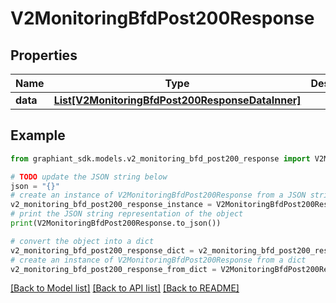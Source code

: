 # V2MonitoringBfdPost200Response


## Properties

Name | Type | Description | Notes
------------ | ------------- | ------------- | -------------
**data** | [**List[V2MonitoringBfdPost200ResponseDataInner]**](V2MonitoringBfdPost200ResponseDataInner.md) |  | [optional] 

## Example

```python
from graphiant_sdk.models.v2_monitoring_bfd_post200_response import V2MonitoringBfdPost200Response

# TODO update the JSON string below
json = "{}"
# create an instance of V2MonitoringBfdPost200Response from a JSON string
v2_monitoring_bfd_post200_response_instance = V2MonitoringBfdPost200Response.from_json(json)
# print the JSON string representation of the object
print(V2MonitoringBfdPost200Response.to_json())

# convert the object into a dict
v2_monitoring_bfd_post200_response_dict = v2_monitoring_bfd_post200_response_instance.to_dict()
# create an instance of V2MonitoringBfdPost200Response from a dict
v2_monitoring_bfd_post200_response_from_dict = V2MonitoringBfdPost200Response.from_dict(v2_monitoring_bfd_post200_response_dict)
```
[[Back to Model list]](../README.md#documentation-for-models) [[Back to API list]](../README.md#documentation-for-api-endpoints) [[Back to README]](../README.md)


